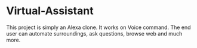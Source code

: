 # Virtual-Assistant
This project is simply an Alexa clone. It works on Voice command. The end user can automate surroundings, ask questions, browse web and much more.
